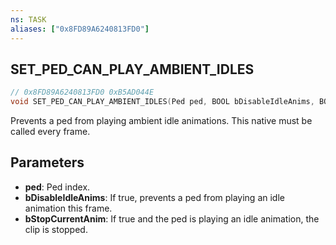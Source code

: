 ```yaml
---
ns: TASK
aliases: ["0x8FD89A6240813FD0"]
---
```

## SET_PED_CAN_PLAY_AMBIENT_IDLES

```c
// 0x8FD89A6240813FD0 0xB5AD044E
void SET_PED_CAN_PLAY_AMBIENT_IDLES(Ped ped, BOOL bDisableIdleAnims, BOOL bStopCurrentAnim);
```

Prevents a ped from playing ambient idle animations.
This native must be called every frame.

## Parameters
* **ped**: Ped index.
* **bDisableIdleAnims**: If true, prevents a ped from playing an idle animation this frame.
* **bStopCurrentAnim**: If true and the ped is playing an idle animation, the clip is stopped.

